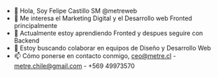 - 👋 Hola, Soy Felipe Castillo SM @metreweb
- 👀 Me interesa el Marketing Digital y el Desarrollo web Fronted principalmente
- 🌱 Actualmente estoy aprendiendo Fronted y despues seguire con Backend
- 💞️  Estoy buscando colaborar en equipos de Diseño y Desarrollo Web
- 📫 Cómo ponerse en contacto conmigo, ceo@metre.cl - metre.chile@gmail.com - +569 49973570

<!---
metreweb/metreweb is a ✨ special ✨ repository because its `README.md` (this file) appears on your GitHub profile.
You can click the Preview link to take a look at your changes.
--->
